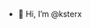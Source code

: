 - 👋 Hi, I’m @ksterx

<!---
ksterx/ksterx is a ✨ special ✨ repository because its `README.md` (this file) appears on your GitHub profile.
You can click the Preview link to take a look at your changes.
--->

